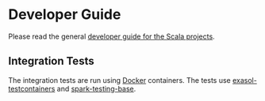 # Developer Guide

Please read the general [developer guide for the Scala projects][dev-guide].

## Integration Tests

The integration tests are run using [Docker][docker] containers. The tests use
[exasol-testcontainers][exa-testcontainers] and
[spark-testing-base][spark-testing-base].

[docker]: https://www.docker.com/
[exa-testcontainers]: https://github.com/exasol/exasol-testcontainers/
[spark-testing-base]: https://github.com/holdenk/spark-testing-base
[dev-guide]: https://github.com/exasol/import-export-udf-common-scala/blob/master/doc/development/developer_guide.md

